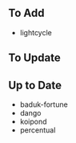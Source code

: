 ## To Add

- lightcycle

## To Update


## Up to Date

- baduk-fortune
- dango
- koipond
- percentual
